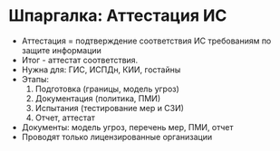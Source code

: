 # Шпаргалка: Аттестация ИС

- Аттестация = подтверждение соответствия ИС требованиям по защите информации
- Итог - аттестат соответствия.
- Нужна для: ГИС, ИСПДн, КИИ, гостайны
- Этапы:
  1. Подготовка (границы, модель угроз)
  2. Документация (политика, ПМИ)
  3. Испытания (тестирование мер и СЗИ)
  4. Отчет, аттестат
- Документы: модель угроз, перечень мер, ПМИ, отчет
- Проводят только лицензированные организации
